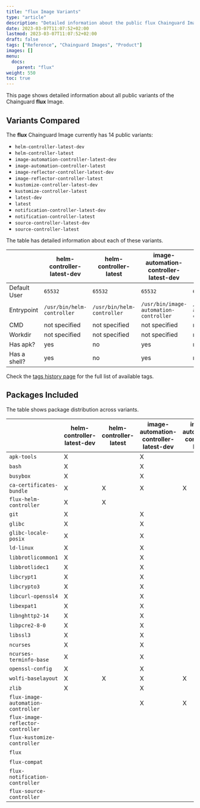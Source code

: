 ```yaml
---
title: "flux Image Variants"
type: "article"
description: "Detailed information about the public flux Chainguard Image variants"
date: 2023-03-07T11:07:52+02:00
lastmod: 2023-03-07T11:07:52+02:00
draft: false
tags: ["Reference", "Chainguard Images", "Product"]
images: []
menu:
  docs:
    parent: "flux"
weight: 550
toc: true
---
```


This page shows detailed information about all public variants of the Chainguard **flux** Image.

## Variants Compared
The **flux** Chainguard Image currently has 14 public variants: 

- `helm-controller-latest-dev`
- `helm-controller-latest`
- `image-automation-controller-latest-dev`
- `image-automation-controller-latest`
- `image-reflector-controller-latest-dev`
- `image-reflector-controller-latest`
- `kustomize-controller-latest-dev`
- `kustomize-controller-latest`
- `latest-dev`
- `latest`
- `notification-controller-latest-dev`
- `notification-controller-latest`
- `source-controller-latest-dev`
- `source-controller-latest`

The table has detailed information about each of these variants.

|              | helm-controller-latest-dev | helm-controller-latest     | image-automation-controller-latest-dev | image-automation-controller-latest     | image-reflector-controller-latest-dev | image-reflector-controller-latest     | kustomize-controller-latest-dev | kustomize-controller-latest     | latest-dev      | latest          | notification-controller-latest-dev | notification-controller-latest     | source-controller-latest-dev | source-controller-latest     |
|--------------|----------------------------|----------------------------|----------------------------------------|----------------------------------------|---------------------------------------|---------------------------------------|---------------------------------|---------------------------------|-----------------|-----------------|------------------------------------|------------------------------------|------------------------------|------------------------------|
| Default User | `65532`                    | `65532`                    | `65532`                                | `65532`                                | `65532`                               | `65532`                               | `65532`                         | `65532`                         | `65532`         | `65532`         | `65532`                            | `65532`                            | `65532`                      | `65532`                      |
| Entrypoint   | `/usr/bin/helm-controller` | `/usr/bin/helm-controller` | `/usr/bin/image-automation-controller` | `/usr/bin/image-automation-controller` | `/usr/bin/image-reflector-controller` | `/usr/bin/image-reflector-controller` | `/usr/bin/kustomize-controller` | `/usr/bin/kustomize-controller` | `/usr/bin/flux` | `/usr/bin/flux` | `/usr/bin/notification-controller` | `/usr/bin/notification-controller` | `/usr/bin/source-controller` | `/usr/bin/source-controller` |
| CMD          | not specified              | not specified              | not specified                          | not specified                          | not specified                         | not specified                         | not specified                   | not specified                   | `help`          | `help`          | not specified                      | not specified                      | not specified                | not specified                |
| Workdir      | not specified              | not specified              | not specified                          | not specified                          | not specified                         | not specified                         | not specified                   | not specified                   | not specified   | not specified   | not specified                      | not specified                      | not specified                | not specified                |
| Has apk?     | yes                        | no                         | yes                                    | no                                     | yes                                   | no                                    | yes                             | no                              | yes             | no              | yes                                | no                                 | yes                          | no                           |
| Has a shell? | yes                        | no                         | yes                                    | no                                     | yes                                   | no                                    | yes                             | no                              | yes             | yes             | yes                                | no                                 | yes                          | no                           |

Check the [tags history page](/chainguard/chainguard-images/reference/flux/tags_history/) for the full list of available tags.

## Packages Included
The table shows package distribution across variants.

|                                    | helm-controller-latest-dev | helm-controller-latest | image-automation-controller-latest-dev | image-automation-controller-latest | image-reflector-controller-latest-dev | image-reflector-controller-latest | kustomize-controller-latest-dev | kustomize-controller-latest | latest-dev | latest | notification-controller-latest-dev | notification-controller-latest | source-controller-latest-dev | source-controller-latest |
|------------------------------------|----------------------------|------------------------|----------------------------------------|------------------------------------|---------------------------------------|-----------------------------------|---------------------------------|-----------------------------|------------|--------|------------------------------------|--------------------------------|------------------------------|--------------------------|
| `apk-tools`                        | X                          |                        | X                                      |                                    | X                                     |                                   | X                               |                             | X          |        | X                                  |                                | X                            |                          |
| `bash`                             | X                          |                        | X                                      |                                    | X                                     |                                   | X                               |                             | X          |        | X                                  |                                | X                            |                          |
| `busybox`                          | X                          |                        | X                                      |                                    | X                                     |                                   | X                               |                             | X          | X      | X                                  |                                | X                            |                          |
| `ca-certificates-bundle`           | X                          | X                      | X                                      | X                                  | X                                     | X                                 | X                               | X                           | X          | X      | X                                  | X                              | X                            | X                        |
| `flux-helm-controller`             | X                          | X                      |                                        |                                    |                                       |                                   |                                 |                             |            |        |                                    |                                |                              |                          |
| `git`                              | X                          |                        | X                                      |                                    | X                                     |                                   | X                               |                             | X          |        | X                                  |                                | X                            |                          |
| `glibc`                            | X                          |                        | X                                      |                                    | X                                     | X                                 | X                               |                             | X          | X      | X                                  |                                | X                            |                          |
| `glibc-locale-posix`               | X                          |                        | X                                      |                                    | X                                     | X                                 | X                               |                             | X          | X      | X                                  |                                | X                            |                          |
| `ld-linux`                         | X                          |                        | X                                      |                                    | X                                     | X                                 | X                               |                             | X          | X      | X                                  |                                | X                            |                          |
| `libbrotlicommon1`                 | X                          |                        | X                                      |                                    | X                                     |                                   | X                               |                             | X          |        | X                                  |                                | X                            |                          |
| `libbrotlidec1`                    | X                          |                        | X                                      |                                    | X                                     |                                   | X                               |                             | X          |        | X                                  |                                | X                            |                          |
| `libcrypt1`                        | X                          |                        | X                                      |                                    | X                                     |                                   | X                               |                             | X          | X      | X                                  |                                | X                            |                          |
| `libcrypto3`                       | X                          |                        | X                                      |                                    | X                                     |                                   | X                               |                             | X          |        | X                                  |                                | X                            |                          |
| `libcurl-openssl4`                 | X                          |                        | X                                      |                                    | X                                     |                                   | X                               |                             | X          |        | X                                  |                                | X                            |                          |
| `libexpat1`                        | X                          |                        | X                                      |                                    | X                                     |                                   | X                               |                             | X          |        | X                                  |                                | X                            |                          |
| `libnghttp2-14`                    | X                          |                        | X                                      |                                    | X                                     |                                   | X                               |                             | X          |        | X                                  |                                | X                            |                          |
| `libpcre2-8-0`                     | X                          |                        | X                                      |                                    | X                                     |                                   | X                               |                             | X          |        | X                                  |                                | X                            |                          |
| `libssl3`                          | X                          |                        | X                                      |                                    | X                                     |                                   | X                               |                             | X          |        | X                                  |                                | X                            |                          |
| `ncurses`                          | X                          |                        | X                                      |                                    | X                                     |                                   | X                               |                             | X          |        | X                                  |                                | X                            |                          |
| `ncurses-terminfo-base`            | X                          |                        | X                                      |                                    | X                                     |                                   | X                               |                             | X          |        | X                                  |                                | X                            |                          |
| `openssl-config`                   | X                          |                        | X                                      |                                    | X                                     |                                   | X                               |                             | X          |        | X                                  |                                | X                            |                          |
| `wolfi-baselayout`                 | X                          | X                      | X                                      | X                                  | X                                     | X                                 | X                               | X                           | X          | X      | X                                  | X                              | X                            | X                        |
| `zlib`                             | X                          |                        | X                                      |                                    | X                                     |                                   | X                               |                             | X          |        | X                                  |                                | X                            |                          |
| `flux-image-automation-controller` |                            |                        | X                                      | X                                  |                                       |                                   |                                 |                             |            |        |                                    |                                |                              |                          |
| `flux-image-reflector-controller`  |                            |                        |                                        |                                    | X                                     | X                                 |                                 |                             |            |        |                                    |                                |                              |                          |
| `flux-kustomize-controller`        |                            |                        |                                        |                                    |                                       |                                   | X                               | X                           |            |        |                                    |                                |                              |                          |
| `flux`                             |                            |                        |                                        |                                    |                                       |                                   |                                 |                             | X          | X      |                                    |                                |                              |                          |
| `flux-compat`                      |                            |                        |                                        |                                    |                                       |                                   |                                 |                             | X          | X      |                                    |                                |                              |                          |
| `flux-notification-controller`     |                            |                        |                                        |                                    |                                       |                                   |                                 |                             |            |        | X                                  | X                              |                              |                          |
| `flux-source-controller`           |                            |                        |                                        |                                    |                                       |                                   |                                 |                             |            |        |                                    |                                | X                            | X                        |
